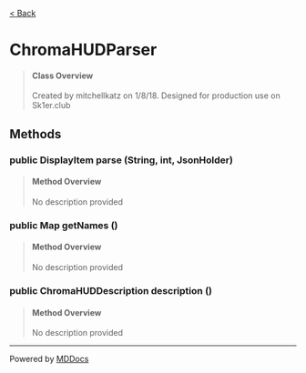 [< Back](README.md)
# ChromaHUDParser #
>#### Class Overview ####
>Created by mitchellkatz on 1/8/18. Designed for production use on Sk1er.club
## Methods ##
### public DisplayItem parse (String, int, JsonHolder) ###
>#### Method Overview ####
>No description provided
>
### public Map getNames () ###
>#### Method Overview ####
>No description provided
>
### public ChromaHUDDescription description () ###
>#### Method Overview ####
>No description provided
>

---
Powered by [MDDocs](https://github.com/VRCube/MDDocs)